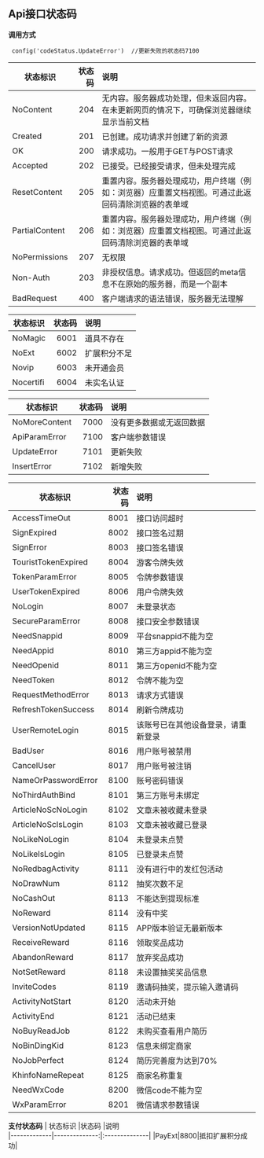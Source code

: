 ## Api接口状态码
**调用方式**
```
 config('codeStatus.UpdateError')  //更新失败的状态码7100
```
| 状态标识       |状态码         |说明            
|-------------|--------------:|:--------------|
|NoContent|204| 无内容。服务器成功处理，但未返回内容。在未更新网页的情况下，可确保浏览器继续显示当前文档|
|Created|201| 已创建。成功请求并创建了新的资源|
|OK|200| 请求成功。一般用于GET与POST请求|
|Accepted|202| 已接受。已经接受请求，但未处理完成|
|ResetContent|205| 重置内容。服务器处理成功，用户终端（例如：浏览器）应重置文档视图。可通过此返回码清除浏览器的表单域|
|PartialContent|206| 重置内容。服务器处理成功，用户终端（例如：浏览器）应重置文档视图。可通过此返回码清除浏览器的表单域|
|NoPermissions|207|无权限|
|Non-Auth|203|非授权信息。请求成功。但返回的meta信息不在原始的服务器，而是一个副本|
|BadRequest|400|客户端请求的语法错误，服务器无法理解|

| 状态标识       |状态码         |说明            
|-------------|--------------:|:--------------|
|NoMagic|6001|道具不存在|
|NoExt|6002|扩展积分不足|
|Novip|6003|未开通会员|
|Nocertifi|6004|未实名认证|

| 状态标识       |状态码         |说明            
|-------------|--------------:|:--------------|
|NoMoreContent|7000|没有更多数据或无返回数据|
|ApiParamError|7100|客户端参数错误|
|UpdateError|7101|更新失败|
|InsertError|7102|新增失败|

| 状态标识       |状态码         |说明            
|-------------|--------------:|:--------------|
|AccessTimeOut|8001|接口访问超时|
|SignExpired|8002|接口签名过期|
|SignError|8003|接口签名错误|
|TouristTokenExpired|8004|游客令牌失效|
|TokenParamError|8005|令牌参数错误|
|UserTokenExpired|8006|用户令牌失效|
|NoLogin|8007|未登录状态|
|SecureParamError|8008|接口安全参数错误|
|NeedSnappid|8009|平台snappid不能为空|
|NeedAppid|8010|第三方appid不能为空|
|NeedOpenid|8011|第三方openid不能为空|
|NeedToken|8012|令牌不能为空|
|RequestMethodError|8013|请求方式错误|
|RefreshTokenSuccess|8014|刷新令牌成功|
|UserRemoteLogin|8015|该账号已在其他设备登录，请重新登录|
|BadUser|8016|用户账号被禁用|
|CancelUser|8017|用户账号被注销|
|NameOrPasswordError|8100|账号密码错误|
|NoThirdAuthBind|8101|第三方账号未绑定|
|ArticleNoScNoLogin|8102|文章未被收藏未登录|
|ArticleNoScIsLogin|8103|文章未被收藏已登录|
|NoLikeNoLogin|8104|未登录未点赞|
|NoLikeIsLogin|8105|已登录未点赞|
|NoRedbagActivity|8111|没有进行中的发红包活动|
|NoDrawNum|8112|抽奖次数不足|
|NoCashOut|8113|不能达到提现标准|
|NoReward|8114|没有中奖|
|VersionNotUpdated|8115|APP版本验证无最新版本|
|ReceiveReward|8116|领取奖品成功|
|AbandonReward|8117|放弃奖品成功|
|NotSetReward|8118|未设置抽奖奖品信息|
|InviteCodes|8119|邀请码抽奖，提示输入邀请码|
|ActivityNotStart|8120|活动未开始|
|ActivityEnd|8121|活动已结束|
|NoBuyReadJob|8122|未购买查看用户简历|
|NoBinDingKid|8123|信息未绑定商家|
|NoJobPerfect|8124|简历完善度为达到70%|
|KhinfoNameRepeat|8125|商家名称重复|
|NeedWxCode|8200|微信code不能为空|
|WxParamError|8201|微信请求参数错误|

 **支付状态码**
| 状态标识       |状态码         |说明            
|-------------|--------------:|:--------------|
|PayExt|8800|抵扣扩展积分成功|


